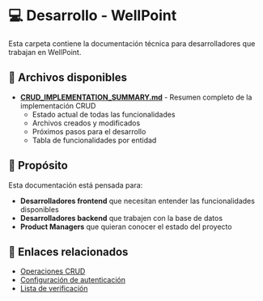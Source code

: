 # 💻 Desarrollo - WellPoint

Esta carpeta contiene la documentación técnica para desarrolladores que trabajan en WellPoint.

## 📄 Archivos disponibles

- **[CRUD_IMPLEMENTATION_SUMMARY.md](./CRUD_IMPLEMENTATION_SUMMARY.md)** - Resumen completo de la implementación CRUD
  - Estado actual de todas las funcionalidades
  - Archivos creados y modificados
  - Próximos pasos para el desarrollo
  - Tabla de funcionalidades por entidad

## 🎯 Propósito

Esta documentación está pensada para:
- **Desarrolladores frontend** que necesitan entender las funcionalidades disponibles
- **Desarrolladores backend** que trabajen con la base de datos
- **Product Managers** que quieran conocer el estado del proyecto

## 🔗 Enlaces relacionados

- [Operaciones CRUD](../database/CRUD_OPERATIONS.md)
- [Configuración de autenticación](../auth/)
- [Lista de verificación](../testing/VERIFICATION_CHECKLIST.md)
